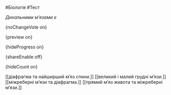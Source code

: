 #Біологія #Тест

*Дихальними м’язами є*

{noChangeVote on}

{preview on}

{hideProgress on}

{shareEnable off}

{hideCount on}

[[діафрагма та найширший м’яз спини.]]
[[великий і малий грудні м’язи.]]
[[міжреберні м’язи та діафрагма.]]
[[прямий м’яз живота та міжреберні м’язи.]]

